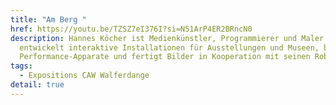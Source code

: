 ```yaml
---
title: "Am Berg "
href: https://youtu.be/TZSZ7eI376I?si=N51ArP4ER2BRncN0
description: Hannes Köcher ist Medienkünstler, Programmierer und Maler. Er
  entwickelt interaktive Installationen für Ausstellungen und Museen, baut
  Performance-Apparate und fertigt Bilder in Kooperation mit seinen Robotern.
tags:
  - Expositions CAW Walferdange
detail: true
---
```

